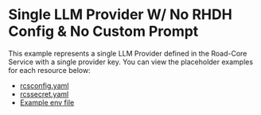 # Single LLM Provider W/ No RHDH Config & No Custom Prompt

This example represents a single LLM Provider defined in the Road-Core Service with a single provider key. You can view the placeholder examples for each resource below:

- [rcsconfig.yaml](./rcsconfig.yaml)
- [rcssecret.yaml](./rcssecret.yaml)
- [Example env file](./placeholder-values)